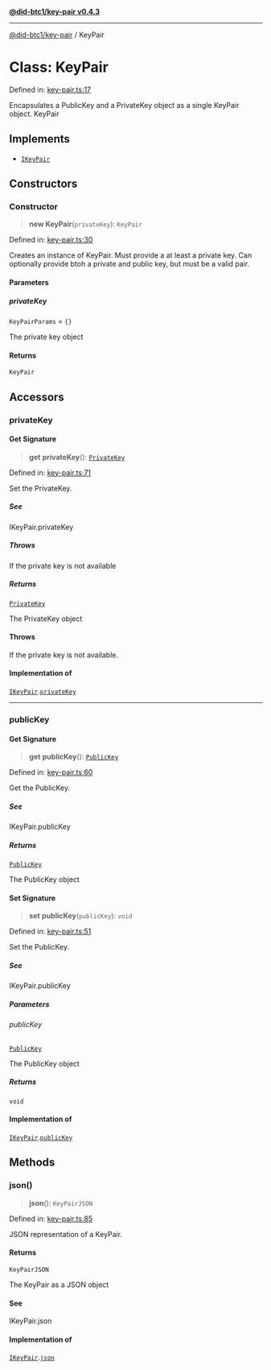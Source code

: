[**@did-btc1/key-pair v0.4.3**](../README.md)

***

[@did-btc1/key-pair](../globals.md) / KeyPair

# Class: KeyPair

Defined in: [key-pair.ts:17](https://github.com/jintekc/did-btc1-js/blob/39e4a4200a4ca873ea5b9fda29e99ad64678b8c2/packages/key-pair/src/key-pair.ts#L17)

Encapsulates a PublicKey and a PrivateKey object as a single KeyPair object.
 KeyPair

## Implements

- [`IKeyPair`](../interfaces/IKeyPair.md)

## Constructors

### Constructor

> **new KeyPair**(`privateKey`): `KeyPair`

Defined in: [key-pair.ts:30](https://github.com/jintekc/did-btc1-js/blob/39e4a4200a4ca873ea5b9fda29e99ad64678b8c2/packages/key-pair/src/key-pair.ts#L30)

Creates an instance of KeyPair. Must provide a at least a private key.
Can optionally provide btoh a private and public key, but must be a valid pair.

#### Parameters

##### privateKey

`KeyPairParams` = `{}`

The private key object

#### Returns

`KeyPair`

## Accessors

### privateKey

#### Get Signature

> **get** **privateKey**(): [`PrivateKey`](PrivateKey.md)

Defined in: [key-pair.ts:71](https://github.com/jintekc/did-btc1-js/blob/39e4a4200a4ca873ea5b9fda29e99ad64678b8c2/packages/key-pair/src/key-pair.ts#L71)

Set the PrivateKey.

##### See

IKeyPair.privateKey

##### Throws

If the private key is not available

##### Returns

[`PrivateKey`](PrivateKey.md)

The PrivateKey object

#### Throws

If the private key is not available.

#### Implementation of

[`IKeyPair`](../interfaces/IKeyPair.md).[`privateKey`](../interfaces/IKeyPair.md#privatekey)

***

### publicKey

#### Get Signature

> **get** **publicKey**(): [`PublicKey`](PublicKey.md)

Defined in: [key-pair.ts:60](https://github.com/jintekc/did-btc1-js/blob/39e4a4200a4ca873ea5b9fda29e99ad64678b8c2/packages/key-pair/src/key-pair.ts#L60)

Get the PublicKey.

##### See

IKeyPair.publicKey

##### Returns

[`PublicKey`](PublicKey.md)

The PublicKey object

#### Set Signature

> **set** **publicKey**(`publicKey`): `void`

Defined in: [key-pair.ts:51](https://github.com/jintekc/did-btc1-js/blob/39e4a4200a4ca873ea5b9fda29e99ad64678b8c2/packages/key-pair/src/key-pair.ts#L51)

Set the PublicKey.

##### See

IKeyPair.publicKey

##### Parameters

###### publicKey

[`PublicKey`](PublicKey.md)

The PublicKey object

##### Returns

`void`

#### Implementation of

[`IKeyPair`](../interfaces/IKeyPair.md).[`publicKey`](../interfaces/IKeyPair.md#publickey)

## Methods

### json()

> **json**(): `KeyPairJSON`

Defined in: [key-pair.ts:85](https://github.com/jintekc/did-btc1-js/blob/39e4a4200a4ca873ea5b9fda29e99ad64678b8c2/packages/key-pair/src/key-pair.ts#L85)

JSON representation of a KeyPair.

#### Returns

`KeyPairJSON`

The KeyPair as a JSON object

#### See

IKeyPair.json

#### Implementation of

[`IKeyPair`](../interfaces/IKeyPair.md).[`json`](../interfaces/IKeyPair.md#json)
